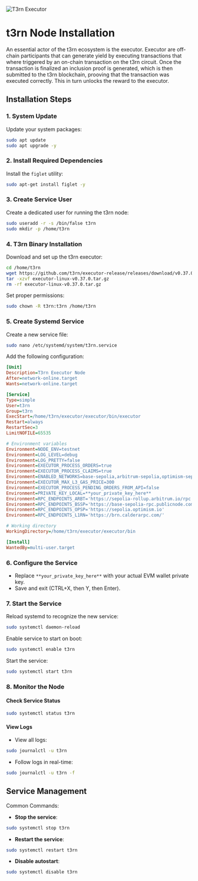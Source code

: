 ![T3rn Executor](https://github.com/0xAJPanda/t3rn-executor/blob/main/1500x500.jpg)
# t3rn Node Installation

An essential actor of the t3rn ecosystem is the executor. Executor are off-chain participants that can generate yield by executing transactions that where triggered by an on-chain transaction on the t3rn circuit. Once the transaction is finalized an inclusion proof is generated, which is then submitted to the t3rn blockchain, prooving that the transaction was executed correctly. This in turn unlocks the reward to the executor.

## Installation Steps

### 1. System Update
Update your system packages:

```bash
sudo apt update
sudo apt upgrade -y
```

### 2. Install Required Dependencies
Install the `figlet` utility:

```bash
sudo apt-get install figlet -y
```

### 3. Create Service User
Create a dedicated user for running the t3rn node:

```bash
sudo useradd -r -s /bin/false t3rn
sudo mkdir -p /home/t3rn
```

### 4. T3rn Binary Installation
Download and set up the t3rn executor:

```bash
cd /home/t3rn
wget https://github.com/t3rn/executor-release/releases/download/v0.37.0/executor-linux-v0.37.0.tar.gz
tar -xzvf executor-linux-v0.37.0.tar.gz
rm -rf executor-linux-v0.37.0.tar.gz
```

Set proper permissions:

```bash
sudo chown -R t3rn:t3rn /home/t3rn
```

### 5. Create Systemd Service
Create a new service file:

```bash
sudo nano /etc/systemd/system/t3rn.service
```

Add the following configuration:

```ini
[Unit]
Description=T3rn Executor Node
After=network-online.target
Wants=network-online.target

[Service]
Type=simple
User=t3rn
Group=t3rn
ExecStart=/home/t3rn/executor/executor/bin/executor
Restart=always
RestartSec=3
LimitNOFILE=65535

# Environment variables
Environment=NODE_ENV=testnet
Environment=LOG_LEVEL=debug
Environment=LOG_PRETTY=false
Environment=EXECUTOR_PROCESS_ORDERS=true
Environment=EXECUTOR_PROCESS_CLAIMS=true
Environment=ENABLED_NETWORKS=base-sepolia,arbitrum-sepolia,optimism-sepolia,l1rn
Environment=EXECUTOR_MAX_L3_GAS_PRICE=300
Environment=EXECUTOR_PROCESS_PENDING_ORDERS_FROM_API=false
Environment=PRIVATE_KEY_LOCAL=**your_private_key_here**
Environment=RPC_ENDPOINTS_ARBT='https://sepolia-rollup.arbitrum.io/rpc'
Environment=RPC_ENDPOINTS_BSSP='https://base-sepolia-rpc.publicnode.com/'
Environment=RPC_ENDPOINTS_OPSP='https://sepolia.optimism.io'
Environment=RPC_ENDPOINTS_L1RN='https://brn.calderarpc.com/'

# Working directory
WorkingDirectory=/home/t3rn/executor/executor/bin

[Install]
WantedBy=multi-user.target
```

### 6. Configure the Service

- Replace `**your_private_key_here**` with your actual EVM wallet private key.
- Save and exit (CTRL+X, then Y, then Enter).

### 7. Start the Service

Reload systemd to recognize the new service:

```bash
sudo systemctl daemon-reload
```

Enable service to start on boot:

```bash
sudo systemctl enable t3rn
```

Start the service:

```bash
sudo systemctl start t3rn
```

### 8. Monitor the Node

#### Check Service Status

```bash
sudo systemctl status t3rn
```

#### View Logs

- View all logs:

```bash
sudo journalctl -u t3rn
```

- Follow logs in real-time:

```bash
sudo journalctl -u t3rn -f
```

## Service Management

Common Commands:

- **Stop the service**: 

```bash
sudo systemctl stop t3rn
```

- **Restart the service**: 

```bash
sudo systemctl restart t3rn
```

- **Disable autostart**: 

```bash
sudo systemctl disable t3rn
```
